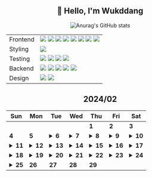 <div align="center">

## 🙌 Hello, I'm Wukddang

![Anurag's GitHub stats](https://github-readme-stats.vercel.app/api?username=wukdddang&show_icons=true&theme=radical)

<table align="center">
    <!-- Row for Frontend Technologies -->
    <tr>
        <td>
          Frontend
        </td>
        <td>
            <img src="https://img.shields.io/badge/-HTML5-E34F26?logo=html5&logoColor=white&style=plastic" />
            <img src="https://img.shields.io/badge/-CSS3-1572B6?logo=css3&logoColor=white&style=plastic" />
            <img src="https://img.shields.io/badge/-JavaScript-F7DF1E?logo=javascript&logoColor=white&style=plastic" />
            <img src="https://img.shields.io/badge/-TypeScript-3178C6?logo=typescript&logoColor=white&style=plastic" />
            <img src="https://img.shields.io/badge/-React.JS-61DAFB?logo=react&logoColor=white&style=plastic" />
            <img src="https://img.shields.io/badge/-Leaflet.JS-199900?logo=leaflet&logoColor=white&style=plastic" />
            <img src="https://img.shields.io/badge/-Next.JS-000000?logo=next.js&logoColor=white&style=plastic" />
            <img src="https://img.shields.io/badge/-Three.JS-000000?logo=three.js&logoColor=white&style=plastic" />
        </td>
    </tr>
    <!-- Row for Testing Technologies -->
    <tr>
        <td>Styling</td>
        <td>
            <img src="https://img.shields.io/badge/-TailwindCSS-06B6D4?logo=tailwindcss&logoColor=white&style=plastic" />
        </td>
    </tr>
    <tr>
        <td>Testing</td>
        <td>
            <img src="https://img.shields.io/badge/-Jest-C21325?logo=jest&logoColor=white&style=plastic" />
            <img src="https://img.shields.io/badge/-Vitest-6E9F18?logo=vitest&logoColor=white&style=plastic" />
            <img src="https://img.shields.io/badge/-React Testing library-E33332?logo=testing-library&logoColor=white&style=plastic" />
            <img src="https://img.shields.io/badge/-Mock Service Worker-FF6A33?logo=mock service worker&logoColor=white&style=plastic" />
        </td>
    </tr>
    <!-- Row for Backend Technologies -->
    <tr>
        <td>Backend</td>
        <td>
            <img src="https://img.shields.io/badge/-Node.JS-339933?logo=node.js&logoColor=white&style=plastic" />
            <img src="https://img.shields.io/badge/-Express.JS-000000?logo=express&logoColor=white&style=plastic" />
            <img src="https://img.shields.io/badge/-MongoDB-47A248.svg?logo=mongodb&logoColor=white&style=plastic" />
            <img src="https://img.shields.io/badge/-Mongoose-880000?logo=mongoose&logoColor=white&style=plastic" />
            <img src="https://img.shields.io/badge/-Docker-2496ED?logo=docker&logoColor=white&style=plastic" />
        </td>
    </tr>
    <!-- Row for Styling Technologies -->
    <tr>
        <td>Design</td>
        <td>
            <img src="https://img.shields.io/badge/-Figma-F24E1E?logo=figma&logoColor=white&style=plastic" />
            <img src="https://img.shields.io/badge/-Storybook-FF4785?logo=storybook&logoColor=white&style=plastic" />
        </td>
    </tr>
</table>

<!--CALENDAR-START-->
## 2024/02

| Sun | Mon | Tue | Wed | Thu | Fri | Sat |
| --- | --- | --- | --- | --- | --- | --- |
|     |     |     |     | **1** | **2** | **3** |
| **4** | **5** | <details><summary>**6**</summary>SQLD: 서브 쿼리 / 그룹 함수 / 윈도우 함수 / DCL / PL-SQL</details> | <details><summary>**7**</summary>SQLD: 문제 풀이, 1~11</details> | <details><summary>**8**</summary>SQLD: 문제 풀이, 12~25</details> | <details><summary>**9**</summary>SQLD: SQL 자격검정 실전문제 / 1-1. 데이터 모델링의 이해 1~13</details> | <details><summary>**10**</summary>SQLD: SQL 자격검정 실전문제 / 1-2. 데이터 모델링의 이해 14~50 + 2-1. SQL 기본 1~12</details> |
| <details><summary>**11**</summary>SQLD: SQL 자격검정 실전문제 / 2-1. SQL 기본 13~40 / TS: Udemy 강의 챕터 1 완강 / React: 딥다이브 p.1-8</details> | <details><summary>**12**</summary>SQLD: SQL 자격검정 실전문제 / 2-1. SQL 기본 41~50 + 2-2. SQL 활용 51~62 / React: 딥다이브 p.9-14</details> | <details><summary>**13**</summary>SQLD: SQL 자격검정 실전문제 / 2-2. SQL 활용 63~73 / TS: Udemy 강의 챕터 3 완강 /React: 딥다이브 p.15-20</details> | <details><summary>**14**</summary>SQLD: SQL 자격검정 실전문제 / 2-2. SQL 활용 74~83 / React: 딥다이브 p.21-26</details> | <details><summary>**15**</summary>SQLD: SQL 자격검정 실전문제 / 2-2. SQL 활용 84~98 / MSA: Udemy 강의 5강 / React: 딥다이브 p.27-32</details> | <details><summary>**16**</summary>SQLD: SQL 자격검정 실전문제 / 2-3. SQL 관리 구문 99~112 / MSA: Udemy 강의 6강 / React: 딥다이브 p.33-38</details> | <details><summary>**17**</summary>SQLD: SQL 자격검정 실전문제 / 2-3. SQL 관리 구문 113~126 + 3-1. SQL 수행 구조 1~5 / React: 딥다이브 p.39-44</details> |
| <details><summary>**18**</summary>React: 딥다이브 p.45-50 / MSA: Udemy 강의 7-11강</details> | <details><summary>**19**</summary>SQLD: 1장 - 데이터 모델링의 이해 / React: 딥다이브 p.51-58 / MSA: Udemy 강의 12-17강 / Next.js: 공식문서 (패칭, 캐싱, 재검증)</details> | <details><summary>**20**</summary>SQLD: 1장 - 데이터 모델링의 이해 / React: 딥다이브 p.59-66 / MSA: Udemy 강의 18-22강 / BE: 백엔드 30일 완성 p.1-3</details> | <details><summary>**21**</summary>React: 딥다이브 p.67-69 / BE: 백엔드 30일 완성 p.4-12</details> | <details><summary>**22**</summary>React: 딥다이브 p.70-73 / BE: 백엔드 30일 완성 p.13-18 / WEB3-101: 1강</details> | <details><summary>**23**</summary>React: 딥다이브 p.74-75 / BE: 백엔드 30일 완성 p.19-23 / 패캠 MFA: 1강</details> | <details><summary>**24**</summary>React: 딥다이브 p.76-78 / BE: 백엔드 30일 완성 p.24-27</details> |
| <details><summary>**25**</summary>React: 딥다이브 p.79-82 / BE: 백엔드 30일 완성 p.28-29</details> | **26** | **27** | **28** | **29** |

<!--CALENDAR-END-->
